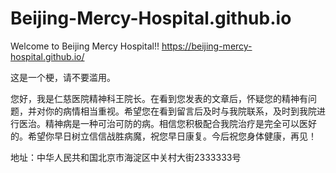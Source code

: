 # Beijing-Mercy-Hospital.github.io
Welcome to Beijing Mercy Hospital!!  https://beijing-mercy-hospital.github.io/

这是一个梗，请不要滥用。

您好，我是仁慈医院精神科王院长。在看到您发表的文章后，怀疑您的精神有问题，并对你的病情相当重视。希望您在看到留言后及时与我院联系，及时到我院进行医治。精神病是一种可治可防的病。相信您积极配合我院治疗是完全可以医好的。希望你早日树立信信战胜病魔，祝您早日康复。今后祝您身体健康，再见！ 

地址：中华人民共和国北京市海淀区中关村大街2333333号
